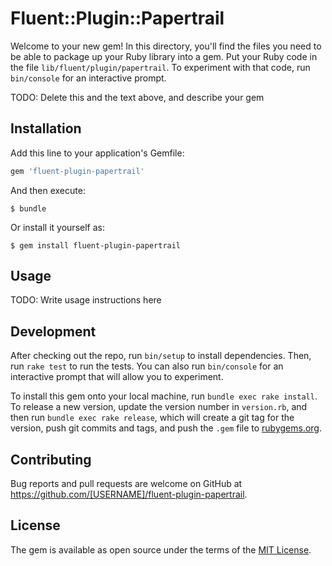 # Fluent::Plugin::Papertrail

Welcome to your new gem! In this directory, you'll find the files you need to be able to package up your Ruby library into a gem. Put your Ruby code in the file `lib/fluent/plugin/papertrail`. To experiment with that code, run `bin/console` for an interactive prompt.

TODO: Delete this and the text above, and describe your gem

## Installation

Add this line to your application's Gemfile:

```ruby
gem 'fluent-plugin-papertrail'
```

And then execute:

    $ bundle

Or install it yourself as:

    $ gem install fluent-plugin-papertrail

## Usage

TODO: Write usage instructions here

## Development

After checking out the repo, run `bin/setup` to install dependencies. Then, run `rake test` to run the tests. You can also run `bin/console` for an interactive prompt that will allow you to experiment.

To install this gem onto your local machine, run `bundle exec rake install`. To release a new version, update the version number in `version.rb`, and then run `bundle exec rake release`, which will create a git tag for the version, push git commits and tags, and push the `.gem` file to [rubygems.org](https://rubygems.org).

## Contributing

Bug reports and pull requests are welcome on GitHub at https://github.com/[USERNAME]/fluent-plugin-papertrail.


## License

The gem is available as open source under the terms of the [MIT License](http://opensource.org/licenses/MIT).

